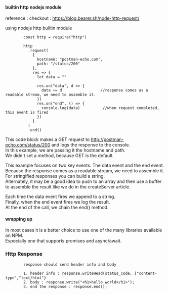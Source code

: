 #### builtin http nodejs module

reference : checkout : https://blog.bearer.sh/node-http-request/


using nodejs http builtin module

            const http = require("http")

            http
              .request(
                {
                  hostname: "postman-echo.com",
                  path: "/status/200"
                },
                res => {
                  let data = ""

                  res.on("data", d => {
                    data += d                 //response comes as a readable stream, we need to assemble it. 
                  })
                  res.on("end", () => {
                    console.log(data)          //when request completed, this event is fired
                  })
                }
              )
              .end()
              
This code block makes a GET request to http://postman-echo.com/status/200 and logs the response to the console.  
In this example, we are passing it the hostname and path.    
We didn't set a method, because GET is the default.   

This example focuses on two key events. The data event and the end event.   
Because the response comes as a readable stream, we need to assemble it.   
For stringified responses you can build a string.    
Alternately, it may be a good idea to push to an array and then use a buffer to assemble the result like we do in the createServer article.  

Each time the data event fires we append to a string.  
Finally, when the end event fires we log the result.  
At the end of the call, we chain the end() method.  


#### wrapping up

In most cases it is a better choice to use one of the many libraries available on NPM.  
Especially one that supports promises and async/await.  



### Http Response

            response should send header info and body

            1. header info : response.writeHead(status_code, {"content-type","text/html"}
            2. body : response.write("<h1>hello world</h1>");
            3. end the response : response.end();
